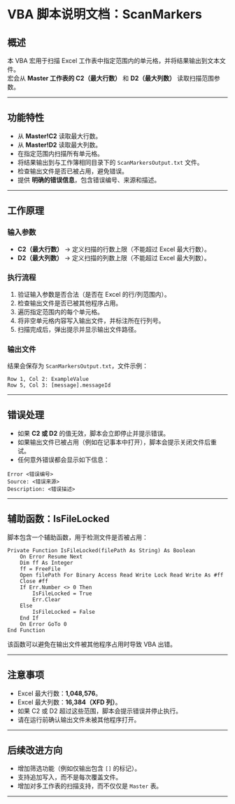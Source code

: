 # VBA 脚本说明文档：ScanMarkers

## 概述
本 VBA 宏用于扫描 Excel 工作表中指定范围内的单元格，并将结果输出到文本文件。  
宏会从 **Master 工作表的 C2（最大行数）** 和 **D2（最大列数）** 读取扫描范围参数。

---

## 功能特性
- 从 **Master!C2** 读取最大行数。
- 从 **Master!D2** 读取最大列数。
- 在指定范围内扫描所有单元格。
- 将结果输出到与工作簿相同目录下的 `ScanMarkersOutput.txt` 文件。
- 检查输出文件是否已被占用，避免错误。
- 提供 **明确的错误信息**，包含错误编号、来源和描述。

---

## 工作原理

### 输入参数
- **C2（最大行数）** → 定义扫描的行数上限（不能超过 Excel 最大行数）。
- **D2（最大列数）** → 定义扫描的列数上限（不能超过 Excel 最大列数）。

### 执行流程
1. 验证输入参数是否合法（是否在 Excel 的行/列范围内）。
2. 检查输出文件是否已被其他程序占用。
3. 遍历指定范围内的每个单元格。
4. 将非空单元格内容写入输出文件，并标注所在行列号。
5. 扫描完成后，弹出提示并显示输出文件路径。

### 输出文件
结果会保存为 `ScanMarkersOutput.txt`，文件示例：
```
Row 1, Col 2: ExampleValue
Row 5, Col 3: [message].messageId
```

---

## 错误处理
- 如果 **C2 或 D2** 的值无效，脚本会立即停止并提示错误。
- 如果输出文件已被占用（例如在记事本中打开），脚本会提示关闭文件后重试。
- 任何意外错误都会显示如下信息：
```
Error <错误编号>
Source: <错误来源>
Description: <错误描述>
```

---

## 辅助函数：IsFileLocked
脚本包含一个辅助函数，用于检测文件是否被占用：
```vba
Private Function IsFileLocked(filePath As String) As Boolean
    On Error Resume Next
    Dim ff As Integer
    ff = FreeFile
    Open filePath For Binary Access Read Write Lock Read Write As #ff
    Close #ff
    If Err.Number <> 0 Then
        IsFileLocked = True
        Err.Clear
    Else
        IsFileLocked = False
    End If
    On Error GoTo 0
End Function
```
该函数可以避免在输出文件被其他程序占用时导致 VBA 出错。

---

## 注意事项
- Excel 最大行数：**1,048,576**。
- Excel 最大列数：**16,384（XFD 列）**。
- 如果 C2 或 D2 超过这些范围，脚本会提示错误并停止执行。
- 请在运行前确认输出文件未被其他程序打开。

---

## 后续改进方向
- 增加筛选功能（例如仅输出包含 `[]` 的标记）。
- 支持追加写入，而不是每次覆盖文件。
- 增加对多工作表的扫描支持，而不仅仅是 `Master` 表。

---
